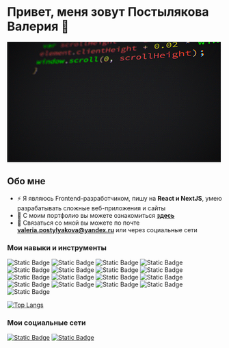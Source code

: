 # Привет, меня зовут Постылякова Валерия 👋

![HeaderImg](https://github.com/ValeriaPostylyakova/ValeriaPostylyakova/blob/main/assets/images.gif)

## Обо мне

- ⚡ Я являюсь Frontend-разработчиком, пишу на **React и NextJS**, умею разрабатывать сложные веб-приложения и сайты
- 📝 С моим портфолио вы можете ознакомиться **[здесь](https://valeriapostylyakova.github.io/Portfolio/)**
- 👀 Связаться со мной вы можете по почте **<valeria.postylyakova@yandex.ru>** или через социальные сети

### Мои навыки и инструменты

![Static Badge](https://img.shields.io/badge/HTML-black?style=for-the-badge&logo=html5&logoColor=orange)
![Static Badge](https://img.shields.io/badge/CSS-black?style=for-the-badge&logo=css3&logoColor=blue)
![Static Badge](https://img.shields.io/badge/SASS-black?style=for-the-badge&logo=sass&logoColor=pink)
![Static Badge](https://img.shields.io/badge/tailwind_CSS-black?style=for-the-badge&logo=tailwindcss&logoColor=blue)
![Static Badge](https://img.shields.io/badge/styled_components-black?style=for-the-badge&logo=styled-components)
![Static Badge](https://img.shields.io/badge/javascript-black?style=for-the-badge&logo=javascript&logoColor=yellow)
![Static Badge](https://img.shields.io/badge/TypeScript-black?style=for-the-badge&logo=typescript&logoColor=blue)
![Static Badge](https://img.shields.io/badge/react-black?style=for-the-badge&logo=react&logoColor=blue)
![Static Badge](https://img.shields.io/badge/NextJS-black?style=for-the-badge)
![Static Badge](https://img.shields.io/badge/prisma-black?style=for-the-badge&logo=prisma)
![Static Badge](https://img.shields.io/badge/redux_toolkit-black?style=for-the-badge&logo=redux&logoColor=violet)
![Static Badge](https://img.shields.io/badge/vite-black?style=for-the-badge&logo=vite)
![Static Badge](https://img.shields.io/badge/jest-black?style=for-the-badge&logo=jest)
![Static Badge](https://img.shields.io/badge/git-black?style=for-the-badge&logo=git)
![Static Badge](https://img.shields.io/badge/github-black?style=for-the-badge&logo=github)
![Static Badge](https://img.shields.io/badge/figma-black?style=for-the-badge&logo=figma)
![Static Badge](https://img.shields.io/badge/linux-black?style=for-the-badge&logo=linux)


[![Top Langs](https://github-readme-stats.vercel.app/api/top-langs/?username=ValeriaPostylyakova&layout=pie)](https://github.com/anuraghazra/github-readme-stats)


### Мои социальные сети
[![Static Badge](https://img.shields.io/badge/VKONTAKTE-black?style=for-the-badge&logo=vk&logoColor=blue)](https://vk.com/your_infinity89)
[![Static Badge](https://img.shields.io/badge/telegram-black?style=for-the-badge&logo=telegram&logoColor=blue)](https://t.me/your_infinity888)












